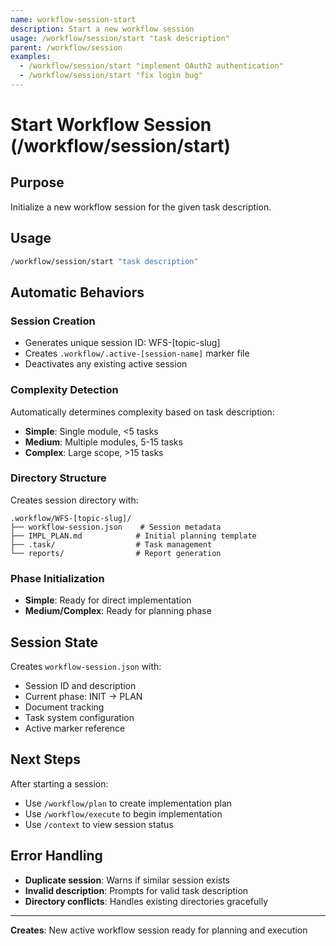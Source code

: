 ```yaml
---
name: workflow-session-start
description: Start a new workflow session
usage: /workflow/session/start "task description"
parent: /workflow/session
examples:
  - /workflow/session/start "implement OAuth2 authentication"
  - /workflow/session/start "fix login bug"
---
```


# Start Workflow Session (/workflow/session/start)

## Purpose
Initialize a new workflow session for the given task description.

## Usage
```bash
/workflow/session/start "task description"
```

## Automatic Behaviors

### Session Creation
- Generates unique session ID: WFS-[topic-slug]
- Creates `.workflow/.active-[session-name]` marker file
- Deactivates any existing active session

### Complexity Detection
Automatically determines complexity based on task description:
- **Simple**: Single module, <5 tasks
- **Medium**: Multiple modules, 5-15 tasks  
- **Complex**: Large scope, >15 tasks

### Directory Structure
Creates session directory with:
```
.workflow/WFS-[topic-slug]/
├── workflow-session.json    # Session metadata
├── IMPL_PLAN.md            # Initial planning template
├── .task/                  # Task management
└── reports/                # Report generation
```

### Phase Initialization
- **Simple**: Ready for direct implementation
- **Medium/Complex**: Ready for planning phase

## Session State
Creates `workflow-session.json` with:
- Session ID and description
- Current phase: INIT → PLAN
- Document tracking
- Task system configuration
- Active marker reference

## Next Steps
After starting a session:
- Use `/workflow/plan` to create implementation plan
- Use `/workflow/execute` to begin implementation
- Use `/context` to view session status

## Error Handling
- **Duplicate session**: Warns if similar session exists
- **Invalid description**: Prompts for valid task description
- **Directory conflicts**: Handles existing directories gracefully

---

**Creates**: New active workflow session ready for planning and execution